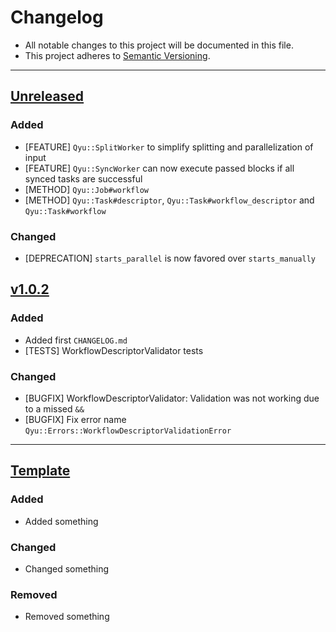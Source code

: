 # Changelog
- All notable changes to this project will be documented in this file.
- This project adheres to [Semantic Versioning](http://semver.org/spec/v2.0.0.html).

---

[Unreleased]: https://github.com/QyuTeam/qyu/compare/v1.0.2...HEAD
## [Unreleased]
### Added
- [FEATURE] `Qyu::SplitWorker` to simplify splitting and parallelization of input
- [FEATURE] `Qyu::SyncWorker` can now execute passed blocks if all synced tasks are successful
- [METHOD] `Qyu::Job#workflow`
- [METHOD] `Qyu::Task#descriptor`, `Qyu::Task#workflow_descriptor` and `Qyu::Task#workflow`

### Changed
- [DEPRECATION] `starts_parallel` is now favored over `starts_manually`

[v1.0.2]: https://github.com/QyuTeam/qyu/compare/v1.0.1...v1.0.2
## [v1.0.2]
### Added
- Added first `CHANGELOG.md`
- [TESTS] WorkflowDescriptorValidator tests

### Changed
- [BUGFIX] WorkflowDescriptorValidator: Validation was not working due to a missed `&&`
- [BUGFIX] Fix error name `Qyu::Errors::WorkflowDescriptorValidationError`

---

[Template]: https://github.com/QyuTeam/qyu/compare/release-1...release-2
## [Template]
### Added
- Added something

### Changed
- Changed something

### Removed
- Removed something
